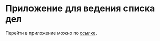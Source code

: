 # Приложение для ведения списка дел

Перейти в приложение можно по [ссылке](https://katiaweb12.github.io/toDoList/).
